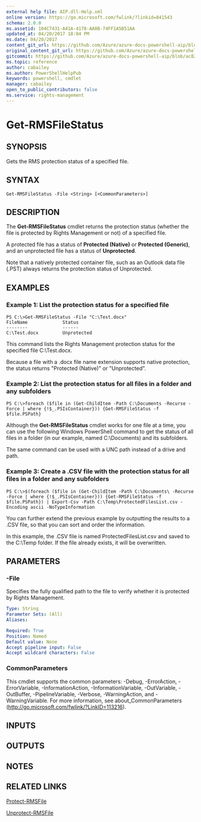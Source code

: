 ```yaml
---
external help file: AIP.dll-Help.xml
online version: https://go.microsoft.com/fwlink/?linkid=841543
schema: 2.0.0
ms.assetid: 104C7431-A41A-4178-AA0B-74FF1A5B51AA
updated_at: 04/20/2017 18:04 PM
ms.date: 04/20/2017
content_git_url: https://github.com/Azure/azure-docs-powershell-aip/blob/release-ipclient/Azure%20Information%20Protection/AzureInformationProtection/vlatest/Get-RMSFileStatus.md
original_content_git_url: https://github.com/Azure/azure-docs-powershell-aip/blob/release-ipclient/Azure%20Information%20Protection/AzureInformationProtection/vlatest/Get-RMSFileStatus.md
gitcommit: https://github.com/Azure/azure-docs-powershell-aip/blob/ac82c149bc94d83b9068e89295b83de5a319517f
ms.topic: reference
author: cabailey
ms.author: PowerShellHelpPub
keywords: powershell, cmdlet
manager: cabailey
open_to_public_contributors: false
ms.service: rights-management
---
```


# Get-RMSFileStatus

## SYNOPSIS
Gets the RMS protection status of a specified file.

## SYNTAX

```
Get-RMSFileStatus -File <String> [<CommonParameters>]
```

## DESCRIPTION
The **Get-RMSFileStatus** cmdlet returns the protection status (whether the file is protected by Rights Management or not) of a specified file.

A protected file has a status of **Protected (Native)** or **Protected (Generic)**, and an unprotected file has a status of **Unprotected**.

Note that a natively protected container file, such as an Outlook data file (.PST) always returns the protection status of Unprotected.

## EXAMPLES

### Example 1: List the protection status for a specified file
```
PS C:\>Get-RMSFileStatus -File "C:\Test.docx"
FileName             Status
--------             ------
C:\Test.docx         Unprotected
```

This command lists the Rights Management protection status for the specified file C:\Test.docx.

Because a file with a .docx file name extension supports native protection, the status returns "Protected (Native)" or "Unprotected".

### Example 2: List the protection status for all files in a folder and any subfolders
```
PS C:\>foreach ($file in (Get-ChildItem -Path C:\Documents -Recurse -Force | where {!$_.PSIsContainer})) {Get-RMSFileStatus -f $file.PSPath}
```

Although the **Get-RMSFileStatus** cmdlet works for one file at a time, you can use the following Windows PowerShell command to get the status of all files in a folder (in our example, named C:\Documents) and its subfolders.

The same command can be used with a UNC path instead of a drive and path.

### Example 3: Create a .CSV file with the protection status for all files in a folder and any subfolders
```
PS C:\>$(foreach ($file in (Get-ChildItem -Path C:\Documents\ -Recurse -Force | where {!$_.PSIsContainer})) {Get-RMSFileStatus -f $file.PSPath}) | Export-Csv -Path C:\Temp\ProtectedFilesList.csv -Encoding ascii -NoTypeInformation
```

You can further extend the previous example by outputting the results to a .CSV file, so that you can sort and order the information.

In this example, the .CSV file is named ProtectedFilesList.csv and saved to the C:\Temp folder. If the file already exists, it will be overwritten.

## PARAMETERS

### -File
Specifies the fully qualified path to the file to verify whether it is protected by Rights Management.

```yaml
Type: String
Parameter Sets: (All)
Aliases:

Required: True
Position: Named
Default value: None
Accept pipeline input: False
Accept wildcard characters: False
```

### CommonParameters
This cmdlet supports the common parameters: -Debug, -ErrorAction, -ErrorVariable, -InformationAction, -InformationVariable, -OutVariable, -OutBuffer, -PipelineVariable, -Verbose, -WarningAction, and -WarningVariable. For more information, see about_CommonParameters (http://go.microsoft.com/fwlink/?LinkID=113216).

## INPUTS

## OUTPUTS

## NOTES

## RELATED LINKS

[Protect-RMSFile](./Protect-RMSFile.md)

[Unprotect-RMSFile](./Unprotect-RMSFile.md)

